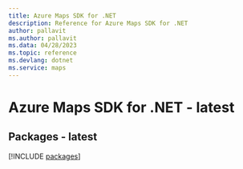 ```yaml
---
title: Azure Maps SDK for .NET
description: Reference for Azure Maps SDK for .NET
author: pallavit
ms.author: pallavit
ms.data: 04/28/2023
ms.topic: reference
ms.devlang: dotnet
ms.service: maps
---
```

# Azure Maps SDK for .NET - latest
## Packages - latest
[!INCLUDE [packages](maps-index.md)]